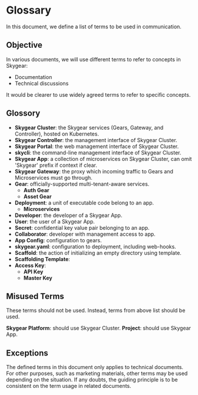 Glossary
========

In this document, we define a list of terms to be used in communication.

Objective
---------

In various documents, we will use different terms to refer to concepts in Skygear:
- Documentation
- Technical discussions

It would be clearer to use widely agreed terms to refer to specific concepts.

Glossory
--------
- **Skygear Cluster**: the Skygear services (Gears, Gateway, and Controller), hosted on Kubernetes.
- **Skygear Controller**: the management interface of Skygear Cluster.
- **Skygear Portal**: the web management interface of Skygear Cluster.
- **skycli**: the command-line management interface of Skygear Cluster.
- **Skygear App**: a collection of microservices on Skygear Cluster, can omit 'Skygear' prefix if context if clear.
- **Skygear Gateway**: the proxy which incoming traffic to Gears and Microservices must go through.
- **Gear**: officially-supported multi-tenant-aware services.
    - **Auth Gear**
    - **Asset Gear**
- **Deployment**: a unit of executable code belong to an app.
    - **Microservices**
- **Developer**: the developer of a Skygear App.
- **User**: the user of a Skygear App.
- **Secret**: confidential key value pair belonging to an app.
- **Collaborator**: developer with management access to app.
- **App Config**: configuration to gears.
- **skygear.yaml**: configuration to deployment, including web-hooks.
- **Scaffold**: the action of initializing an empty directory using template.
- **Scaffolding Template**:
- **Access Key**:
    - **API Key**
    - **Master Key**


Misused Terms
-------------
These terms should not be used. Instead, terms from above list should be used.

**Skygear Platform**: should use Skygear Cluster.
**Project**: should use Skygear App.

Exceptions
----------

The defined terms in this document only applies to technical documents. For
other purposes, such as marketing materials, other terms may be used depending
on the situation. If any doubts, the guiding principle is to be consistent on
the term usage in related documents.
